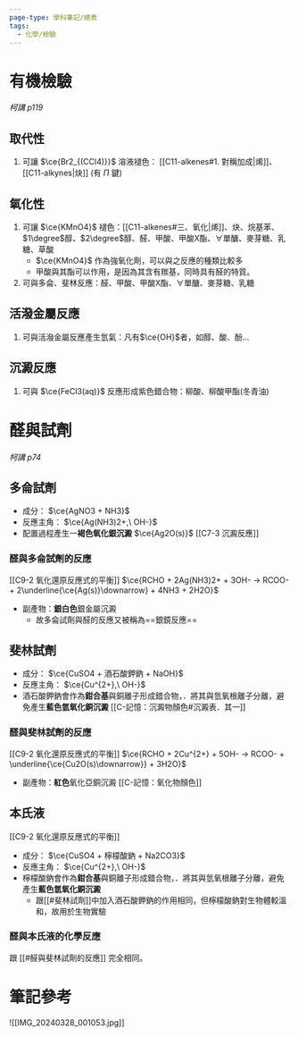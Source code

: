 ```yaml
---
page-type: 學科筆記/總表
tags:
  - 化學/檢驗
---
```


# 有機檢驗
*柯講 p119*
## 取代性
1. 可讓 $\ce{Br2_{(CCl4)}}$ 溶液褪色： [[C11-alkenes#1. 對稱加成|烯]]、[[C11-alkynes|炔]] (有 $\Pi$ 鍵)
## 氧化性
1. 可讓 $\ce{KMnO4}$ 褪色：[[C11-alkenes#三、氧化|烯]]、炔、烷基苯、$1\degree$醇、$2\degree$醇、醛、甲酸、甲酸X酯、$\forall$單醣、麥芽糖、乳糖、草酸
	- $\ce{KMnO4}$ 作為強氧化劑，可以與之反應的種類比較多
	- 甲酸與其酯可以作用，是因為其含有羰基，同時具有醛的特質。
2. 可與多侖、斐林反應：醛、甲酸、甲酸X酯、$\forall$單醣、麥芽糖、乳糖
## 活潑金屬反應
1. 可與活潑金屬反應產生氫氣：凡有$\ce{OH}$者，如醇、酸、酚...
## 沉澱反應
1. 可與 $\ce{FeCl3(aq)}$ 反應形成紫色錯合物：柳酸、柳酸甲酯(冬青油)

# 醛與試劑
*柯講 p74*
## 多侖試劑
- 成分： $\ce{AgNO3 + NH3}$
- 反應主角： $\ce{Ag(NH3)2+,\ OH-}$
- 配置過程產生一**褐色氧化銀沉澱** $\ce{Ag2O(s)}$ [[C7-3 沉澱反應]]
### 醛與多侖試劑的反應 
[[C9-2 氧化還原反應式的平衡]]
$\ce{RCHO + 2Ag(NH3)2+ + 3OH- -> RCOO- + 2\underline{\ce{Ag(s)}\downarrow} + 4NH3 + 2H2O}$
- 副產物：**銀白色**銀金屬沉澱
	- 故多侖試劑與醛的反應又被稱為==銀鏡反應==
## 斐林試劑
- 成分： $\ce{CuSO4 + 酒石酸鉀鈉 + NaOH}$
- 反應主角： $\ce{Cu^{2+},\ OH-}$
- 酒石酸鉀鈉會作為**鉗合基**與銅離子形成錯合物，．將其與氫氧根離子分離，避免產生**藍色氫氧化銅沉澱** [[C-記憶：沉澱物顏色#沉澱表．其一]]
### 醛與斐林試劑的反應
[[C9-2 氧化還原反應式的平衡]]
$\ce{RCHO + 2Cu^{2+} + 5OH- -> RCOO- + \underline{\ce{Cu2O(s)\downarrow}} + 3H2O}$
- 副產物：**紅色**氧化亞銅沉澱 [[C-記憶：氧化物顏色]]

## 本氏液
[[C9-2 氧化還原反應式的平衡]]
- 成分： $\ce{CuSO4 + 檸檬酸鈉 + Na2CO3}$
- 反應主角： $\ce{Cu^{2+},\ OH-}$
- 檸檬酸鈉會作為**鉗合基**與銅離子形成錯合物，．將其與氫氧根離子分離，避免產生**藍色氫氧化銅沉澱**
	- 跟[[#斐林試劑]]中加入酒石酸鉀鈉的作用相同，但檸檬酸鈉對生物體較溫和，故用於生物實驗
### 醛與本氏液的化學反應
跟 [[#醛與斐林試劑的反應]] 完全相同。

# 筆記參考
![[IMG_20240328_001053.jpg]]
